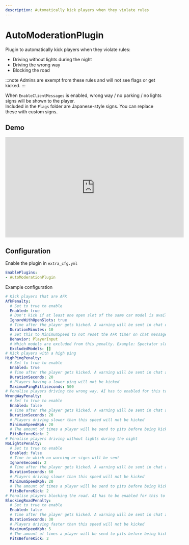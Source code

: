 ```yaml
---
description: Automatically kick players when they violate rules
---
```


# AutoModerationPlugin

Plugin to automatically kick players when they violate rules:
* Driving without lights during the night
* Driving the wrong way
* Blocking the road

:::note
Admins are exempt from these rules and will not see flags or get kicked.
:::

When `EnableClientMessages` is enabled, wrong way / no parking / no lights signs will be shown to the player.  
Included in the `Flags` folder are Japanese-style signs. You can replace these with custom signs.
## Demo

<iframe width="560" height="315" src="https://www.youtube-nocookie.com/embed/FojgcDgF-Iw" title="YouTube video player" frameborder="0" allow="accelerometer; autoplay; clipboard-write; encrypted-media; gyroscope; picture-in-picture" allowfullscreen></iframe>

## Configuration
Enable the plugin in `extra_cfg.yml`
```yaml title="extra_cfg.yml"
EnablePlugins:
- AutoModerationPlugin
```

Example configuration
```yaml title="plugin_auto_moderation_cfg.yml"
# Kick players that are AFK
AfkPenalty:
  # Set to true to enable
  Enabled: true
  # Don't kick if at least one open slot of the same car model is available
  IgnoreWithOpenSlots: true
  # Time after the player gets kicked. A warning will be sent in chat one minute before this time
  DurationMinutes: 10
  # Set this to MinimumSpeed to not reset the AFK timer on chat messages / controller inputs and require players to actually drive
  Behavior: PlayerInput
  # Which models are excluded from this penalty. Example: Spectator slots
  ExcludedModels: []
# Kick players with a high ping
HighPingPenalty:
  # Set to true to enable
  Enabled: true
  # Time after the player gets kicked. A warning will be sent in chat after half this time
  DurationSeconds: 20
  # Players having a lower ping will not be kicked
  MaximumPingMilliseconds: 500
# Penalise players driving the wrong way. AI has to enabled for this to work
WrongWayPenalty:
  # Set to true to enable
  Enabled: false
  # Time after the player gets kicked. A warning will be sent in chat after half this time
  DurationSeconds: 20
  # Players driving slower than this speed will not be kicked
  MinimumSpeedKph: 20
  # The amount of times a player will be send to pits before being kicked
  PitsBeforeKick: 2
# Penalise players driving without lights during the night
NoLightsPenalty:
  # Set to true to enable
  Enabled: false
  # Time in which no warning or signs will be sent
  IgnoreSeconds: 2
  # Time after the player gets kicked. A warning will be sent in chat after half this time
  DurationSeconds: 60
  # Players driving slower than this speed will not be kicked
  MinimumSpeedKph: 20
  # The amount of times a player will be send to pits before being kicked
  PitsBeforeKick: 2
# Penalise players blocking the road. AI has to be enabled for this to work
BlockingRoadPenalty:
  # Set to true to enable
  Enabled: false
  # Time after the player gets kicked. A warning will be sent in chat after half this time
  DurationSeconds: 30
  # Players driving faster than this speed will not be kicked
  MaximumSpeedKph: 5
  # The amount of times a player will be send to pits before being kicked
  PitsBeforeKick: 2
```